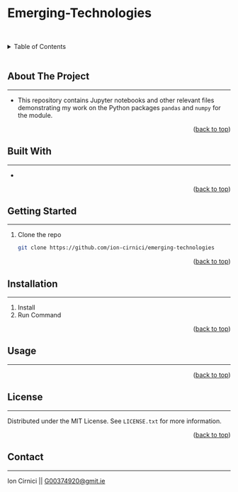 <div id="top"></div>

# Emerging-Technologies

<!-- PROJECT LOGO -->
<br />
<div align="center">
  <a href="https://github.com/ion-cirnici/emerging-technologies">
  </a>

  <p align="center"></p>
</div>

<!--  LOGO -->


<!-- TABLE OF CONTENTS -->
<details>
  <summary>Table of Contents</summary>
  <ol>
    <li><a href="#about-the-project">About The Project</a></li>
      <li><a href="#built-with">Built With</a></li>
      <li><a href="#getting-started">Getting Started</a></li>
      <li><a href="#installation">Installation</a></li>
      <li><a href="#license">License</a></li>
      <li><a href="#usage">Usage</a></li>
      <li><a href="#contact">Contact</a></li>
  </ol>
</details>
<br>

<!-- ABOUT THE PROJECT -->
## About The Project
___


* This repository contains Jupyter notebooks and other relevant files demonstrating my work on the Python packages `pandas` and `numpy` for the module.


<p align="right">(<a href="#top">back to top</a>)</p>

<!-- BUID WITH -->
## Built With
___


*

<p align="right">(<a href="#top">back to top</a>)</p>

<!-- GETTING STARTED -->
## Getting Started
___

1. Clone the repo
   ```sh
   git clone https://github.com/ion-cirnici/emerging-technologies
   
   ```


<p align="right">(<a href="#top">back to top</a>)</p>

<!-- INSTALATION -->
## Installation
___
1. Install
2. Run Command


<p align="right">(<a href="#top">back to top</a>)</p>

<!-- USAGE EXAMPLES -->
## Usage
___



<p align="right">(<a href="#top">back to top</a>)</p>

<!-- LICENSE -->
## License
___

Distributed under the MIT License. See `LICENSE.txt` for more information.

<p align="right">(<a href="#top">back to top</a>)</p>

<!-- CONTACT -->
## Contact
___

Ion Cirnici || G00374920@gmit.ie
